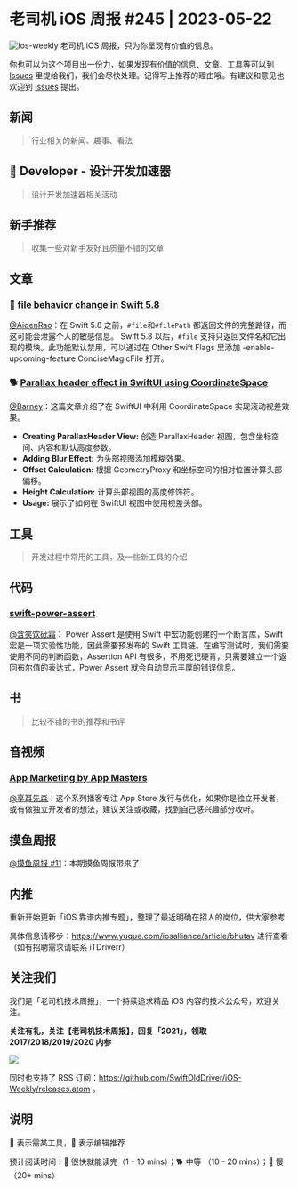 # 老司机 iOS 周报 #245 | 2023-05-22

![ios-weekly](https://github.com/SwiftOldDriver/iOS-Weekly/blob/master/assets/ios-weekly.png?raw=true)
老司机 iOS 周报，只为你呈现有价值的信息。

你也可以为这个项目出一份力，如果发现有价值的信息、文章、工具等可以到 [Issues](https://github.com/SwiftOldDriver/iOS-Weekly/issues) 里提给我们，我们会尽快处理。记得写上推荐的理由哦。有建议和意见也欢迎到 [Issues](https://github.com/SwiftOldDriver/iOS-Weekly/issues) 提出。

## 新闻

> 行业相关的新闻、趣事、看法

##  Developer - 设计开发加速器

> 设计开发加速器相关活动

## 新手推荐

> 收集一些对新手友好且质量不错的文章

## 文章

### 🐎 [file behavior change in Swift 5.8](https://sarunw.com/posts/file-behavior-change/)

[@AidenRao](https://weibo.com/AidenRao)：在 Swift 5.8 之前，`#file`和`#filePath` 都返回文件的完整路径，而这可能会泄露个人的敏感信息。 Swift 5.8 以后，`#file`  支持只返回文件名和它出现的模块。此功能默认禁用，可以通过在 Other Swift Flags 里添加 -enable-upcoming-feature ConciseMagicFile 打开。

### 🐕 [Parallax header effect in SwiftUI using CoordinateSpace](https://arturgruchala.com/parallax-header-effect-in-swiftui-using-coordinatespace/)

[@Barney](https://github.com/BarneyZhaoooo)：这篇文章介绍了在 SwiftUI 中利用 CoordinateSpace 实现滚动视差效果。

- **Creating ParallaxHeader View:** 创造 ParallaxHeader 视图，包含坐标空间、内容和默认高度参数。
- **Adding Blur Effect:** 为头部视图添加模糊效果。
- **Offset Calculation:** 根据 GeometryProxy 和坐标空间的相对位置计算头部偏移。
- **Height Calculation:** 计算头部视图的高度修饰符。
- **Usage:** 展示了如何在 SwiftUI 视图中使用视差头部。

## 工具

> 开发过程中常用的工具，及一些新工具的介绍

## 代码

### [swift-power-assert](https://github.com/kishikawakatsumi/swift-power-assert)

[@含笑饮砒霜](https://weibo.com/chinafishnews/)： Power Assert 是使用 Swift 中宏功能创建的一个断言库，Swift 宏是一项实验性功能，因此需要预发布的 Swift 工具链。在编写测试时，我们需要使用不同的判断函数，Assertion API 有很多，不用死记硬背，只需要建立一个返回布尔值的表达式，Power Assert 就会自动显示丰厚的错误信息。

## 书

> 比较不错的书的推荐和书评

## 音视频

### [App Marketing by App Masters](https://podcasters.spotify.com/pod/show/app-marketing-podcast)

[@享耳先森](https://github.com/iblacksun)：这个系列播客专注 App Store 发行与优化，如果你是独立开发者，或有做独立开发者的想法，建议关注或收藏，找到自己感兴趣部分收听。

## 摸鱼周报

[@摸鱼周报 #11](https://mp.weixin.qq.com/s/hE9wYlLX8F1sKjIF5eIPVQ)：本期摸鱼周报带来了

## 内推

重新开始更新「iOS 靠谱内推专题」，整理了最近明确在招人的岗位，供大家参考

具体信息请移步：https://www.yuque.com/iosalliance/article/bhutav 进行查看（如有招聘需求请联系 iTDriverr）

## 关注我们

我们是「老司机技术周报」，一个持续追求精品 iOS 内容的技术公众号，欢迎关注。

**关注有礼，关注【老司机技术周报】，回复「2021」，领取 2017/2018/2019/2020 内参**

![](https://github.com/SwiftOldDriver/iOS-Weekly/blob/master/assets/qrcode_for_wechat.jpg?raw=true)

同时也支持了 RSS 订阅：https://github.com/SwiftOldDriver/iOS-Weekly/releases.atom 。

## 说明

🚧 表示需某工具，🌟 表示编辑推荐

预计阅读时间：🐎 很快就能读完（1 - 10 mins）；🐕 中等 （10 - 20 mins）；🐢 慢（20+ mins）
